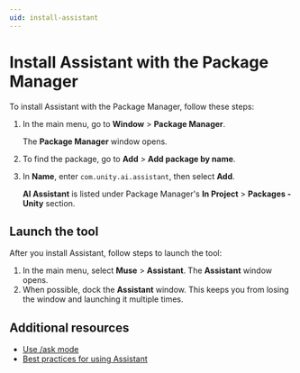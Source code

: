 ```yaml
---
uid: install-assistant
---
```


# Install Assistant with the Package Manager

To install Assistant with the Package Manager, follow these steps:

1. In the main menu, go to **Window** > **Package Manager**.

    The **Package Manager** window opens.
2. To find the package, go to **Add** > **Add package by name**.
3. In **Name**, enter `com.unity.ai.assistant`, then select **Add**.

   **AI Assistant** is listed under Package Manager's **In Project** > **Packages - Unity** section.

## Launch the tool

After you install Assistant, follow steps to launch the tool:

1. In the main menu, select **Muse** > **Assistant**.
   The **Assistant** window opens.
2. When possible, dock the **Assistant** window. This keeps you from losing the window and launching it multiple times.

## Additional resources

* [Use /ask mode](xref:ask-overview)
* [Best practices for using Assistant](xref:assistant-best)